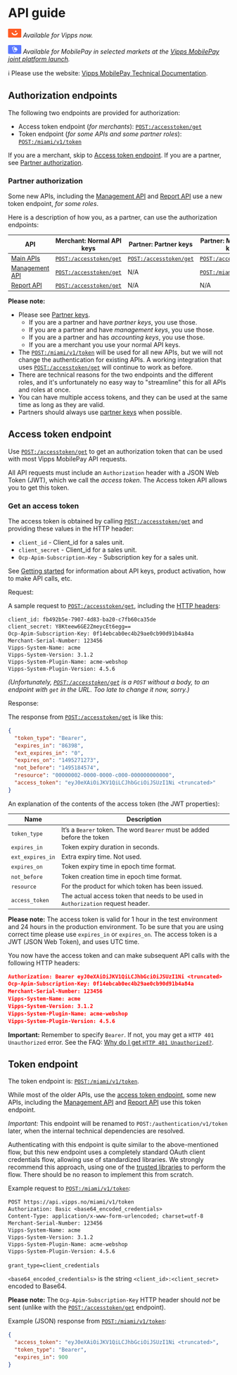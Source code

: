 <!-- START_METADATA
---
sidebar_label: API guide
title: Access token API guide
sidebar_position: 1
hide_table_of_contents: false
description: Use the Access Token API to get an authorization token that can be used with Vipps MobilePay API requests.
pagination_next: null
pagination_prev: null
---
END_METADATA -->

# API guide

![Vipps](./images/vipps.png) *Available for Vipps now.*

![MobilePay](./images/mp.png) *Available for MobilePay in selected markets at the [Vipps MobilePay joint platform launch](https://www.vippsmobilepay.com/about).*

<!-- START_COMMENT -->
ℹ️ Please use the website:
[Vipps MobilePay Technical Documentation](https://developer.vippsmobilepay.com/docs/APIs/access-token-api/).
<!-- END_COMMENT -->

## Authorization endpoints

The following two endpoints are provided for authorization:

* Access token endpoint (*for merchants*): [`POST:/accesstoken/get`][access-token-endpoint]
* Token endpoint (*for some APIs and some partner roles*): [`POST:/miami/v1/token`][token-endpoint]


If you are a merchant, skip to [Access token endpoint](#access-token-endpoint).
If you are a partner, see [Partner authorization](#partner-authorization).

### Partner authorization


Some new APIs, including the
[Management API](https://developer.vippsmobilepay.com/docs/APIs/management-api/)
and
[Report API](https://developer.vippsmobilepay.com/docs/APIs/report-api/)
use a new token endpoint, *for some roles*.

Here is a description of how you, as a partner, can use the authorization endpoints:

| API                       | Merchant: Normal API keys     | Partner: Partner keys     | Partner: Management keys     | Partner: Accounting keys |
| ------------------------- | ------------- | ------------------------- | ---------------------------- | ------------------------ |
| [Main APIs](https://developer.vippsmobilepay.com/docs/APIs/#main-apis) |  [`POST:/accesstoken/get`][access-token-endpoint] | [`POST:/accesstoken/get`][access-token-endpoint]  |[`POST:/accesstoken/get`][access-token-endpoint]| N/A |
| [Management API](https://developer.vippsmobilepay.com/docs/APIs/management-api/)  |[`POST:/accesstoken/get`][access-token-endpoint]  | N/A | [`POST:/miami/v1/token`][token-endpoint]: | N/A |
| [Report API](https://developer.vippsmobilepay.com/docs/APIs/report-api/) |[`POST:/accesstoken/get`][access-token-endpoint]  | N/A | N/A | [`POST:/miami/v1/token`][token-endpoint]: |

**Please note:**

* Please see [Partner keys](https://developer.vippsmobilepay.com/docs/partner/partner-keys/).
  * If you are a partner and have *partner keys*, you use those.
  * If you are a partner and have *management keys*, you use those.
  * If you are a partner and has *accounting keys*, you use those.
  * If you are a merchant you use your normal API keys.
* The
  [`POST:/miami/v1/token`][token-endpoint]
  will be used for all new APIs, but we will not change the
  authentication for existing APIs. A working integration that uses
  [`POST:/accesstoken/get`][access-token-endpoint]
   will continue to work as before.
* There are technical reasons for the two endpoints and the different roles,
  and it's unfortunately no easy way to "streamline" this for all APIs and roles at once.
* You can have multiple access tokens, and they can be used at the
  same time as long as they are valid.
* Partners should always use
  [partner keys](https://developer.vippsmobilepay.com/docs/partner/partner-keys)
  when possible.

## Access token endpoint

Use [`POST:/accesstoken/get`][access-token-endpoint]
to get an authorization token that can be used with most Vipps MobilePay API requests.

All API requests must include an `Authorization` header with
a JSON Web Token (JWT), which we call the *access token*.
The Access token API allows you to get this token.

### Get an access token

The access token is obtained by calling
[`POST:/accesstoken/get`][access-token-endpoint]
and providing these values in the HTTP header:

* `client_id` - Client_id for a sales unit.
* `client_secret` - Client_id for a sales unit.
* `Ocp-Apim-Subscription-Key` - Subscription key for a sales unit.

See
[Getting started](https://developer.vippsmobilepay.com/docs/getting-started)
for information about API keys, product activation, how to make API calls, etc.


Request:

A sample request to
[`POST:/accesstoken/get`][access-token-endpoint],
including the
[HTTP headers](https://developer.vippsmobilepay.com/docs/knowledge-base/http-headers):

```http
client_id: fb492b5e-7907-4d83-ba20-c7fb60ca35de
client_secret: Y8Kteew6GE2ZmeycEt6egg==
Ocp-Apim-Subscription-Key: 0f14ebcab0ec4b29ae0cb90d91b4a84a
Merchant-Serial-Number: 123456
Vipps-System-Name: acme
Vipps-System-Version: 3.1.2
Vipps-System-Plugin-Name: acme-webshop
Vipps-System-Plugin-Version: 4.5.6
```

*(Unfortunately,
[`POST:/accesstoken/get`][access-token-endpoint]
is a `POST` without a body, to an endpoint with
`get` in the URL. Too late to change it now, sorry.)*

Response:

The response from
[`POST:/accesstoken/get`][access-token-endpoint]
is like this:

```json
{
  "token_type": "Bearer",
  "expires_in": "86398",
  "ext_expires_in": "0",
  "expires_on": "1495271273",
  "not_before": "1495184574",
  "resource": "00000002-0000-0000-c000-000000000000",
  "access_token": "eyJ0eXAiOiJKV1QiLCJhbGciOiJSUzI1Ni <truncated>"
}
```

An explanation of the contents of the access token (the JWT properties):

| Name             | Description                                                                      |
|------------------|----------------------------------------------------------------------------------|
| `token_type`     | It’s a `Bearer` token. The word `Bearer` must be added before the token          |
| `expires_in`     | Token expiry duration in seconds.                                                |
| `ext_expires_in` | Extra expiry time. Not used.                                                     |
| `expires_on`     | Token expiry time in epoch time format.                                          |
| `not_before`     | Token creation time in epoch time format.                                        |
| `resource`       | For the product for which token has been issued.                                 |
| `access_token`   | The actual access token that needs to be used in `Authorization` request header. |

**Please note:** The access token is valid for 1 hour in the test environment
and 24 hours in the production environment. To be sure that you are using
correct time please use `expires_in` or `expires_on`.
The access token is a JWT (JSON Web Token), and uses UTC time.

You now have the access token and can make subsequent API calls with the following HTTP headers:

```json
Authorization: Bearer eyJ0eXAiOiJKV1QiLCJhbGciOiJSUzI1Ni <truncated>
Ocp-Apim-Subscription-Key: 0f14ebcab0ec4b29ae0cb90d91b4a84a
Merchant-Serial-Number: 123456
Vipps-System-Name: acme
Vipps-System-Version: 3.1.2
Vipps-System-Plugin-Name: acme-webshop
Vipps-System-Plugin-Version: 4.5.6
```

**Important:** Remember to specify `Bearer`. If not, you may get a
`HTTP 401 Unauthorized` error. See the FAQ:
[Why do I get `HTTP 401 Unauthorized?`](https://developer.vippsmobilepay.com/docs/knowledge-base/errors#why-do-i-get-http-401-unauthorized).

## Token endpoint

The token endpoint is:
[`POST:/miami/v1/token`][token-endpoint].

While most of the older APIs, use the [access token endpoint](#access-token-endpoint), some new APIs, including the
[Management API](https://developer.vippsmobilepay.com/docs/APIs/management-api/)
and
[Report API](https://developer.vippsmobilepay.com/docs/APIs/report-api/)
use this token endpoint.

*Important:* This endpoint will be renamed to
`POST:/authentication/v1/token`
later, when the internal technical dependencies are resolved.

Authenticating with this endpoint is quite similar to the above-mentioned flow, but this new endpoint
uses a completely standard OAuth client credentials flow, allowing use of standardized libraries.
We strongly recommend this approach, using one of the
[trusted libraries](https://oauth.net/code/)
to perform the flow. There should be no reason to implement this from scratch.

Example request to
[`POST:/miami/v1/token`][token-endpoint]:

```http
POST https://api.vipps.no/miami/v1/token
Authorization: Basic <base64_encoded_credentials>
Content-Type: application/x-www-form-urlencoded; charset=utf-8
Merchant-Serial-Number: 123456
Vipps-System-Name: acme
Vipps-System-Version: 3.1.2
Vipps-System-Plugin-Name: acme-webshop
Vipps-System-Plugin-Version: 4.5.6

grant_type=client_credentials
```

`<base64_encoded_credentials>` is the string `<client_id>:<client_secret>` encoded to Base64.

**Please note:** The `Ocp-Apim-Subscription-Key` HTTP header should *not* be sent (unlike with the
[`POST:/accesstoken/get`][access-token-endpoint]
endpoint).

Example (JSON) response from
[`POST:/miami/v1/token`][token-endpoint]:

```json
{
  "access_token": "eyJ0eXAiOiJKV1QiLCJhbGciOiJSUzI1Ni <truncated>",
  "token_type": "Bearer",
  "expires_in": 900
}

```



[access-token-endpoint]: https://developer.vippsmobilepay.com/api/access-token#tag/Authorization-Service/operation/fetchAuthorizationTokenUsingPost
[token-endpoint]: https://developer.vippsmobilepay.com/api/access-token#tag/Token-endpoint/operation/fetchToken
